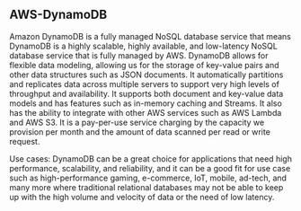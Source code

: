 ## AWS-DynamoDB
Amazon DynamoDB is a fully managed NoSQL database service that means DynamoDB is a highly scalable, highly available, and low-latency NoSQL database service that is fully managed by AWS. DynamoDB allows for flexible data modeling, allowing us for the storage of key-value pairs and other data structures such as JSON documents. It automatically partitions and replicates data across multiple servers to support very high levels of throughput and availability. It supports both document and key-value data models and has features such as in-memory caching and Streams. It also has the ability to integrate with other AWS services such as AWS Lambda and AWS S3. It is a pay-per-use service charging by the capacity we provision per month and the amount of data scanned per read or write request.

Use cases: DynamoDB can be a great choice for applications that need high performance, scalability, and reliability, and it can be a good fit for use case such as high-performance gaming, e-commerce, IoT, mobile, ad-tech, and many more where traditional relational databases may not be able to keep up with the high volume and velocity of data or the need of low latency.
